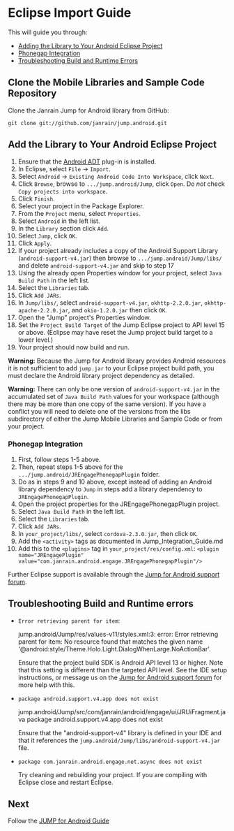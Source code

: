 # Eclipse Import Guide

This will guide you through:

* [Adding the Library to Your Android Eclipse Project](#add-the-library-to-your-android-eclipse-project)
* [Phonegap Integration](#phonegap-integration)
* [Troubleshooting Build and Runtime Errors](#troubleshooting-build-and-runtime-errors)

## Clone the Mobile Libraries and Sample Code Repository

Clone the Janrain Jump for Android library from GitHub:

    git clone git://github.com/janrain/jump.android.git

## Add the Library to Your Android Eclipse Project

1. Ensure that the [Android ADT](http://developer.android.com/sdk/eclipse-adt.html#installing) plug-in is
   installed.
2. In Eclipse, select `File` -> `Import`.
3. Select `Android` -> `Existing Android Code Into Workspace`, click `Next`.
4. Click `Browse`, browse to `.../jump.android/Jump`, click `Open`.
   Do *not* check `Copy projects into workspace`.
5. Click `Finish`.
6. Select your project in the Package Explorer.
7. From the `Project` menu, select `Properties`.
8. Select `Android` in the left list.
9. In the `Library` section click `Add`.
10. Select `Jump`, click `OK`.
11. Click `Apply`.
12. If your project already includes a copy of the Android Support Library (`android-support-v4.jar`)
    then browse to `.../jump.android/Jump/libs/` and delete `android-support-v4.jar` and skip to step 17
13. Using the already open Properties window for your project, select `Java Build Path` in the left list.
14. Select the `Libraries` tab.
15. Click `Add JARs`.
16. In `Jump/libs/`, select `android-support-v4.jar`, `okhttp-2.2.0.jar`, `okhttp-apache-2.2.0.jar`,
    and `okio-1.2.0.jar` then click `OK`.
17. Open the "Jump" project's Properties window.
17. Set the `Project Build Target` of the Jump Eclipse project to API level 15 or above. (Eclipse may have
    reset the Jump project build target to a lower level.)
18. Your project should now build and run.

**Warning:** Because the Jump for Android library provides Android resources it is not sufficient to add
`jump.jar` to your Eclipse project build path, you must declare the Android library project dependency
as detailed.

**Warning:** There can only be one version of `android-support-v4.jar` in the accumulated set of `Java Build
Path` values for your workspace (although there may be more than one copy of the same version). If you have
a conflict you will need to delete one of the versions from the libs subdirectory of either the Jump Mobile Libraries and Sample Code or
from your project.

### Phonegap Integration

1.  First, follow steps 1-5 above.
2.  Then, repeat steps 1-5 above for the `.../jump.android/JREngagePhonegapPlugin` folder.
3.  Do as in steps 9 and 10 above, except instead of adding an Android library dependency to `Jump` in steps
    add a library dependency to `JREngagePhonegapPlugin`.
4.  Open the project properties for the JREngagePhonegapPlugin project.
5.  Select `Java Build Path` in the left list.
6.  Select the `Libraries` tab.
7.  Click `Add JARs`.
8.  In `your_project/libs/`, select `cordova-2.3.0.jar`, then click `OK`.
9.  Add the `<activity>` tags as documented in Jump_Integration_Guide.md
10. Add this to the `<plugins>` tag in `your_project/res/config.xml`:
    `<plugin name="JREngagePlugin" value="com.janrain.android.engage.JREngagePhonegapPlugin"/>`

Further Eclipse support is available through the
[Jump for Android support forum](https://support.janrain.com/forums/20122381-android-library-q-a).

## Troubleshooting Build and Runtime errors

* `Error retrieving parent for item`:

    jump.android/Jump/res/values-v11/styles.xml:3: error: Error retrieving parent for item: No
    resource found that matches the given name '@android:style/Theme.Holo.Light.DialogWhenLarge.NoActionBar'.

   Ensure that the project build SDK is Android API level 13 or higher. Note that this setting is different
   than the targeted API level. See the IDE setup instructions, or message us on the
   [Jump for Android support forum](https://support.janrain.com/forums/20122381-android-library-q-a) for
   more help with this.

* `package android.support.v4.app does not exist`

    jump.android/Jump/src/com/janrain/android/engage/ui/JRUiFragment.java
    package android.support.v4.app does not exist

   Ensure that the "android-support-v4" library is defined in your IDE and that it references the
   `jump.android/Jump/libs/android-support-v4.jar` file.

* `package com.janrain.android.engage.net.async does not exist`

  Try cleaning and rebuilding your project. If you are compiling with Eclipse close and restart Eclipse.

## Next

Follow the [JUMP for Android Guide](Jump_Integration_Guide.md)
